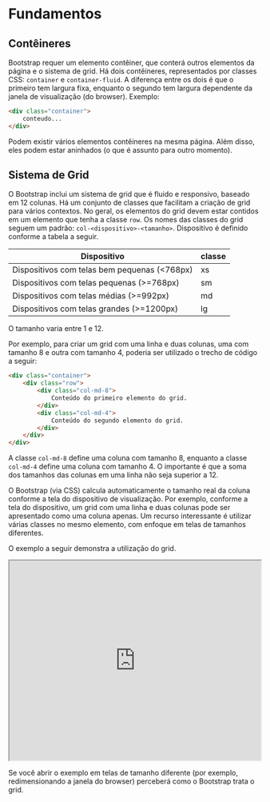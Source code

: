# Fundamentos

## Contêineres

Bootstrap requer um elemento contêiner, que conterá outros elementos da página e o sistema de grid. Há dois contêineres, representados por classes CSS: `container` e `container-fluid`. A diferença entre os dois é que o primeiro tem largura fixa, enquanto o segundo tem largura dependente da janela de visualização (do browser). Exemplo:

```html
<div class="container">
    conteudo...
</div>
```

Podem existir vários elementos contêineres na mesma página. Além disso, eles podem estar aninhados (o que é assunto para outro momento).

## Sistema de Grid

O Bootstrap inclui um sistema de grid que é fluido e responsivo, baseado em 12 colunas. Há um conjunto de classes que facilitam a criação de grid para vários contextos. No geral, os elementos do grid devem estar contidos em um elemento que tenha a classe `row`. Os nomes das classes do grid seguem um padrão: `col-<dispositivo>-<tamanho>`. Dispositivo é definido conforme a tabela a seguir.

|Dispositivo|classe|
|-----------|------|
|Dispositivos com telas bem pequenas (<768px)|xs|
|Dispositivos com telas pequenas (>=768px)|sm|
|Dispositivos com telas médias (>=992px)|md|
|Dispositivos com telas grandes (>=1200px)|lg|

O tamanho varia entre 1 e 12.

Por exemplo, para criar um grid com uma linha e duas colunas, uma com tamanho 8 e outra com tamanho 4, poderia ser utilizado o trecho de código a seguir:

```html
<div class="container">
    <div class="row">
        <div class="col-md-8">
            Conteúdo do primeiro elemento do grid.
        </div>
        <div class="col-md-4">
            Conteúdo do segundo elemento do grid.
        </div>
    </div>
</div>
```

A classe `col-md-8` define uma coluna com tamanho 8, enquanto a classe `col-md-4` define uma coluna com tamanho 4. O importante é que a soma dos tamanhos das colunas em uma linha não seja superior a 12.

O Bootstrap (via CSS) calcula automaticamente o tamanho real da coluna conforme a tela do dispositivo de visualização. Por exemplo, conforme a tela do dispositivo, um grid com uma linha e duas colunas pode ser apresentado como uma coluna apenas. Um recurso interessante é utilizar várias classes no mesmo elemento, com enfoque em telas de tamanhos diferentes.

O exemplo a seguir demonstra a utilização do grid.

<iframe src="http://embed.plnkr.co/Svg75ZcVd7J0WiprAGGN/preview" width="100%" height="400"></iframe>

Se você abrir o exemplo em telas de tamanho diferente (por exemplo, redimensionando a janela do browser) perceberá como o Bootstrap trata o grid.
